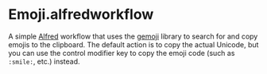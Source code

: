 # Emoji.alfredworkflow

A simple [Alfred][alfred] workflow that uses the [gemoji][gemoji] library to search for
and copy emojis to the clipboard. The default action is to copy the actual Unicode, but
you can use the control modifier key to copy the emoji code (such as `:smile:`, etc.) instead.

[alfred]: https://www.alfredapp.com/
[gemoji]: https://github.com/github/gemoji
